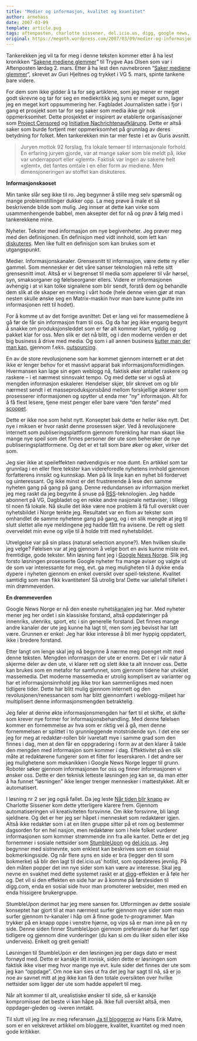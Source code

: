 ```yaml
---
title: "Medier og informasjon, kvalitet og kvantitet"
author: arnehass
date: 2007-03-09
template: article.pug
tags: aftenposten, charlotte sissener, del.icio.us, digg, google news, guri hjeltnes, hans erik matre, initiative nachrightenaufklärung, linkedin, project censored, stumbleupon, trygve aas olsen, vg
original: https://megoth.wordpress.com/2007/03/09/medier-og-informasjon-kvalitet-og-kvantitet/
---
```


<p>Tankerekken jeg vil ta for meg i denne teksten kommer etter å ha lest kronikken “<a href="http://www.aftenposten.no/meninger/kronikker/article1668636.ece">Sakene mediene glemmer</a>” til Trygve Aas Olsen som var i Aftenposten lørdag 2. mars. Etter å ha lest den navnebroren “<a href="http://www.vg.no/pub/vgart.hbs?artid=168806">Saker mediene glemmer</a>“, skrevet av Guri Hjeltnes og trykket i VG 5. mars, spinte tankene bare videre.</p>
<span class="more"></span>
<p>For dem som ikke gidder å ta for seg artiklene, som jeg mener er meget godt skrevne og tar for seg en mediekritikk jeg syns er meget sunn, lager jeg en meget kort oppsummering her. Fagbladet Journalisten satte i fjor i gang et prosjekt som tar for seg saker som media ikke gir nok oppmerksomhet. Dette prosjektet er inspirert av etablerte organisasjoner som <a href="http://www.projectcensored.org/">Project Censored</a> og <a href="http://www.kl-medien.de/ina/">Initiative Nachrichtenaufklärung</a>. Dette er altså saker som burde fortjent mer oppmerksomhet på grunnlag av deres betydning for folket. Men tankerekken min tar mer feste i et av Guris avsnitt.</p>
<blockquote><p>Juryen mottok 92 forslag, fra lokale temaer til internasjonale forhold. En erfaring juryen gjorde, var at mange saker som ble meldt på, ikke var underrapport eller «glemt». Faktisk var ingen av sakene helt «glemt», det fantes omtale i en eller form av mediene. Men dimensjoneringen av stoffet kan diskuteres.</p></blockquote>
<p><!--more--><strong>Informasjonskaoset</strong></p>
<p>Min tanke slår seg ikke til ro. Jeg begynner å stille meg selv spørsmål og mange problemstillinger dukker opp. La meg prøve å male et så beskrivende bilde som mulig. Jeg innser at dette kan virke som usammenhengende babbel, men aksepter det for nå og prøv å følg med i tankerekkene mine.</p>
<p>Nyheter. Tekster med informasjon om nye begivenheter. Jeg prøver meg med den definisjonen. En definisjon med vidt innhold, som lett kan <a href="http://stavelin.com/blog/2006/12/12/er-nettaviser-fullverdige-aviser/">diskuteres</a>. Men like fullt en definisjon som kan brukes som et utgangspunkt.</p>
<p>Medier. Informasjonskanaler. Grensesnitt til informasjon, være dette ny eller gammel. Som mennesker er det våre sanser teknologien må rette sitt grensesnitt imot. Altså er vi begrenset til media som appelerer til vår hørsel, syn, smaksorganer og følelseorganer ellers. Videre er informasjonen avhengig i at vi kan tolke signalene som blir sendt, forstå dem og behandle dem slik at de skaper en mening i vårt hode (hele denne veien gjør at man nesten skulle ønske seg en Matrix-maskin hvor man bare kunne putte inn informasjonen rett til hodet).</p>
<p>For å komme ut av det forrige avsnittet: Det er lang vei for massemediene å gå før de får sin informasjon fram til oss. Og da har jeg ikke engang begynt å snakke om produksjonsleddet som er før alt kommer klart, ryddig og pakket klar for oss. Men slik er det nå blitt, og i den moderne verden er det big business å drive med media. Og som i all annen business <a href="http://www.globaljournalist.org/magazine/2005-1/outsourcing.html">kutter man der man kan</a>, gjennom f.eks. <a href="http://en.wikipedia.org/wiki/Outsourcing">outsourcing</a>.</p>
<p>En av de store revolusjonene som har kommet gjennom internett er at det ikke er lenger behov for et massivt apparat bak informasjonsformidlingen. Hvermansen kan lage sin egen weblogg nå, faktisk øker antallet raskere og raskere – i et nærmest sinnsvakt tempo. Og med dette ser vi også at mengden informasjon eskalerer. Hendelser skjer, blir skrevet om og blir nærmest sendt i et masseproduksjonsbånd mellom forskjellige aktører som prosesserer informasjonen og spytter ut enda mer “ny” informasjon. Alt for å få flest lesere, tjene mest penger eller bare være “den første” med <a href="http://en.wikipedia.org/wiki/Scoop_%28term%29">scoopet</a>.</p>
<p>Dette er ikke noe som helst nytt. Konseptet bak dette er heller ikke nytt. Det nye i miksen er hvor raskt denne prosessen skjer. Ved å revolusjonere internett som publiseringsplattform gjennom forenkling har man skapt like mange nye speil som det finnes personer der ute som behersker de nye publiseringsplattformene. Og det er et tall som bare øker og øker, virker det som.</p>
<p>Jeg sier ikke at speileffekten nødvendigvis er noe dumt. En artikkel som tar grunnlag i en eller flere tekster kan videreforedle nyhetens innhold gjennom forfatterens innsikt og kunnskap. Men på lik linje kan en nyhet bli fordervet og uinteressant. Og ikke minst er det frustrerende å lese den samme nyheten gang på gang på gang. Denne redundansen av informasjon merket jeg meg raskt da jeg begynte å snuse på <a href="http://en.wikipedia.org/wiki/RSS">RSS</a>-teknologien. Jeg hadde abonnert på VG, Dagbladet og en rekke andre nasjonale nettaviser, i tillegg til noen få lokale. Nå skulle det ikke være noe problem å få full oversikt over nyhetsbildet i Norge tenkte jeg. Resultatet var en flom av tekster som omhandlet de samme nyhetene gang på gang, og i en slik mengde at jeg til slutt slettet alle nye meldingene jeg hadde fått fra avisene. De rett og slett overveldet min evne og vilje til å holde tritt med nyhetsbildet.</p>
<p>Utvelgelse var på sin plass (natural selection anyone?). Men hvilken skulle jeg velge? Følelsen var at jeg gjennom å velge bort en avis kunne miste evt. fremtidige, gode tekster. Min løsning fant jeg i <a href="http://news.google.no/">Google News Norge</a>. Slik jeg forsto løsningen prosesserte Google nyheter fra mange aviser og valgte ut de som var interessante for meg, evt. ga meg muligheten til å dykke enda dypere i nyheten gjennom en enkel oversikt over speil-tekstene. Kvalitet samtidig som man fikk kvantiteten! Så utrolig bra! Dette var iallefall tilfellet i min drømmeverden.</p>
<p><strong>En drømmeverden</strong></p>
<p>Google News Norge er nå den eneste nyhets<abbr title="mitt ord for feed for tiden=)">kanal</abbr>en jeg har. Med nyheter mener jeg her ordet i sin klassiske forstand, altså oppdateringer på innenriks, utenriks, sport, etc i sin generelle forstand. Det finnes mange andre kanaler der ute jeg kunne ha lagt til, men som jeg bevisst har latt være. Grunnen er enkel: Jeg har ikke interesse å bli mer hyppig oppdatert, ikke i bredere forstand.</p>
<p>Etter langt om lenge skal jeg nå begynne å nærme meg poenget mitt med denne teksten. Mengden informasjon der ute er enorm. Det er i vår natur å skjerme deler av den ute, vi klarer rett og slett ikke ta alt innover oss. Dette kan brukes som en metafor for samfunnet, som gjennom tidene har utviklet massemedia. Det moderne massemedia er utrolig komplisert av varianter og har et informasjonsinnhold jeg ikke tror kan sammenlignes med noen tidligere tider. Dette har blitt mulig gjennom internett og den revolusjonen/renessancen som har blitt gjennomført i weblogg-miljøet har multiplisert denne informasjonsmengden betraktelig.</p>
<p>Jeg føler at denne økte informasjonsmengden har ført til et skifte, et skifte som krever nye former for informasjonsbehandling. Med denne følelsen kommer en fornemmelse av hva som er riktig vei å gå, men denne fornemmelsen er splittet i to grunnleggende motstridende syn. I det ene ser jeg for meg at redaktør-rollen blir ivaretatt mye i samme grad som den finnes i dag, men at den får en oppgradering i form av at den klarer å takle den mengden med informasjon som kommer i dag. Effektivitet på en slik måte at redaktørene fungerer som et filter for leserskaren. I det andre ser jeg mulighetene som mekanikken i Google News Norge legger til grunn. Roboter søker gjennom informasjonen for oss og finner informasjonen vi ønsker oss. Dette er den teknisk letteste løsningen jeg kan se, da man etter å ha funnet “løsningen” ikke lenger trenger mennesker i mattestykket. Alt er automatisert.</p>
<p>I løsning nr 2 ser jeg også fallet. Da jeg leste <a href="http://depesjer.no/nyheter/meninger/kultur/naar_tiden_blir_knapp">Når tiden blir knapp</a> av Charlotte Sissener kom dette ytterligere klarere frem. Gjennom automatiseringen vil kreativiteten forsvinne. Om ikke forsvinne, bli langt sjeldnere. Og det er her jeg ser håpet i mennesket som redaktører igjen. Altså ikke redaktør som i at en liten gruppe sitter på et rom og bestemmer dagsorden for en hel nasjon, men redaktører som i hele folket vurderer informasjonen som kommer strømmende inn fra alle kanter. Dette er det jeg fornemmer i sosiale nettsider som <a href="http://www.stumbleupon.com/">StumbleUpon</a> og <a href="http://del.icio.us/">del.icio.us</a>. Jeg begynner med sistnevnte, som enklest kan beskrives som en sosial bokmerkingsside. Og når flere syns en side er bra (legger den til som bokmerke) så blir den lagt til del.icio.us’ hotlist, som oppdateres jevnlig. På den måten popper det inn nye sider som kan være av interesse. Skal jeg nevne en svakhet med dette systemet raskt er at <a href="http://digg.com/">digg</a>-effekten er å føle her og. Det vil si den effekten en side har av å komme på førstesiden til digg.com, enda en sosial side hvor man promoterer websider, men med en enda hissigere brukergruppe.</p>
<p>StumbleUpon derimot har jeg mere sansen for. Utformingen av dette sosiale konseptet har gjort til at man nærmest surfer gjennom nye sider som man surfer gjennom tv-kanaler i håp om å finne gode tv-programmer. Man trykker på en knapp oppe i venstre hjørne, og vips så er man inne på en ny side. Denne siden finner StumbleUpon gjennom preferanser du har ført opp tidligere og gjennom dine vurderinger (du kan si om du liker siden eller ikke underveis). Enkelt og greit genialt!</p>
<p>Løsningen til StumbleUpon er den løsningen jeg per dags dato er mest fornøyd med. Dette er kanskje litt ironisk, siden dette er løsningen som faktisk ikke viser meg hvor mange nye evt. kule sider det finnes der ute som jeg kan “oppdage”. Om noe kan sies ut fra det jeg har sagt til nå, så er jo noe av savnet mitt at jeg ikke kan få den totale oversikten over hvilke nettsider som ligger der ute som hadde appelert til meg.</p>
<p>Når alt kommer til alt, urealistiske ønsker til side, så er kanskje kompromisser det beste vi kan håpe på. Ikke full oversikt altså, men oppdager-gleden og -iveren inntakt.</p>
<p>Til slutt vil jeg lire av meg referansen <a href="http://www.aftenposten.no/meninger/kommentarer/article1678269.ece">Ja til bloggerne</a> av Hans Erik Matre, som er en velskrevet artikkel om bloggere, kvalitet, kvantitet og med noen gode kritikker.</p>
